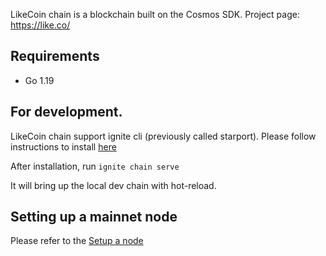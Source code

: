 LikeCoin chain is a blockchain built on the Cosmos SDK. Project page: https://like.co/

## Requirements

- Go 1.19

## For development.

LikeCoin chain support ignite cli (previously called starport). Please follow instructions to install [here](https://docs.ignite.com/guide/install.html)

After installation, run
`ignite chain serve`

It will bring up the local dev chain with hot-reload.

## Setting up a mainnet node

Please refer to the [Setup a node](https://docs.like.co/validator/likecoin-chain-node/setup-a-node)

